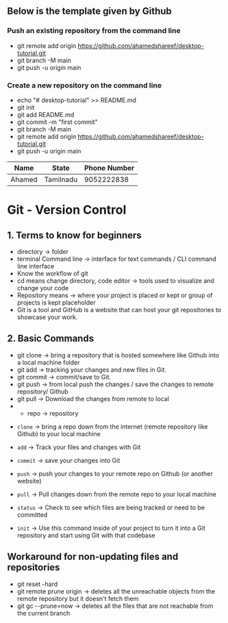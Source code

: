 <style>
r { color: Red }
o { color: Orange }
g { color: Green }
</style>


## Below is the template given by Github

### Push an existing repository from the command line

- git remote add origin https://github.com/ahamedshareef/desktop-tutorial.git
- git branch -M main
- git push -u origin main

### Create a new repository on the command line

- echo "# desktop-tutorial" >> README.md
- git init
- git add README.md
- git commit -m "first commit"
- git branch -M main
- git remote add origin https://github.com/ahamedshareef/desktop-tutorial.git
- git push -u origin main




|Name | State | Phone Number|
|---|---|---|
|Ahamed|Tamilnadu|9052222838|


# Git - Version Control


## 1.  Terms to know for beginners
- directory -> folder
- terminal Command line -> interface for text commands / CLI command line interface
- Know the workflow of git
- cd means change directory, code editor -> tools used to visualize and change your code
- Repository means -> where your project is placed or kept or group of projects is kept placeholder
- Git is a tool and GitHub is a website that can host your git repositories to showcase your work.

##  2. Basic Commands
-  git clone -> bring a repository that is hosted somewhere like Github into a local machine folder
-  git add -> tracking your changes and new files in Git.
-  git commit -> commit/save to Git.
-  git push -> from local push the changes / save the changes to remote repository/ Github
-  git pull -> Download the changes from remote to local
-  * repo -> repository
* `clone` -> bring a repo down from the internet (remote repository like Github) to your local machine
* `add` -> Track your files and changes with Git
* `commit` -> save your changes into Git
* `push` -> push your changes to your remote repo on Github (or another website)
* `pull` -> Pull changes down from the remote repo to your local machine

* `status` -> Check to see which files are being tracked or need to be committed
* `init` -> Use this command inside of your project to turn it into a Git repository and start using Git with that codebase


## Workaround for non-updating files and repositories
- git reset -hard
- git remote prune origin   -> deletes all the unreachable objects from the remote repository but it doesn't fetch them
- git gc --prune=now -> deletes all the files that are not reachable from the current branch

